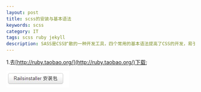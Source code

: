 ```yaml
---
layout: post
title: scss的安装与基本语法
keywords: scss
category: IT
tags: scss ruby jekyll 
description: SASS是CSS扩散的一种开发工具，四个常用的基本语法提高了CSS的开发，易于维护。sass是用ruby语言开发的所以在安装sass前必须先安装ruby.
---
```


1.去[http://ruby.taobao.org/](http://ruby.taobao.org/)下载;
	
![ruby](/img/r1.jpg)


